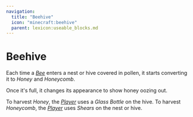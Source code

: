 ```yaml
---
navigation:
  title: "Beehive"
  icon: "minecraft:beehive"
  parent: lexicon:useable_blocks.md
---
```


# Beehive

<ItemImage id="minecraft:beehive" />

Each time a [*Bee*](../creatures/arthropod-bee.md) enters a nest or hive covered in pollen, it starts converting it to *Honey* and *Honeycomb*. 

Once it's full, it changes its appearance to show honey oozing out. 

To harvest *Honey*, the [*Player*](../creatures/human-player.md) uses a *Glass Bottle* on the hive. 
To harvest *Honeycomb*, the [*Player*](../creatures/human-player.md) uses *Shears* on the nest or hive.

##  



<Recipe id="minecraft:beehive" />

